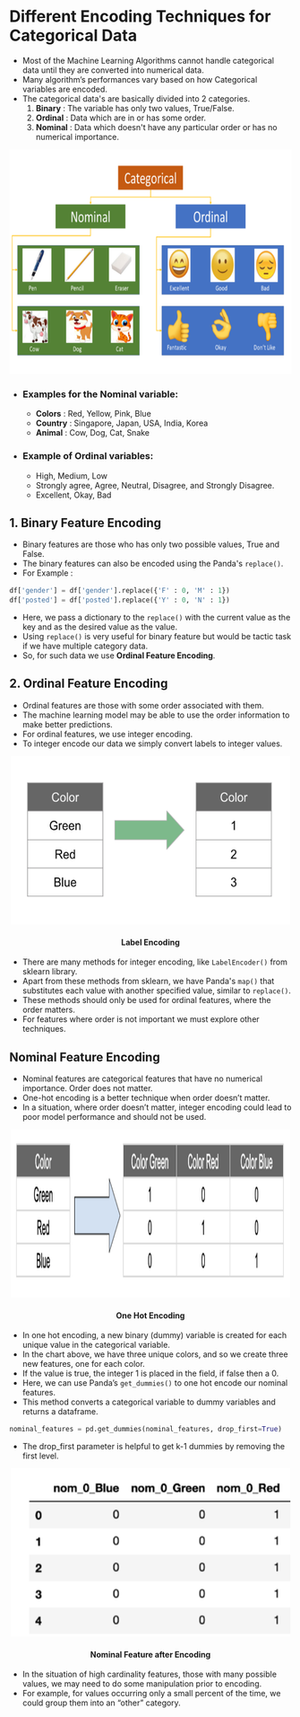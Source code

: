 # Different Encoding Techniques for Categorical Data

- Most of the Machine Learning Algorithms cannot handle categorical data until they are converted into numerical data.
- Many algorithm’s performances vary based on how Categorical variables are encoded.
- The categorical data's are basically divided into 2 categories.
  1. **Binary** : The variable has only two values, True/False.
  2. **Ordinal** : Data which are in or has some order.
  3. **Nominal** : Data which doesn't have any particular order or has no numerical importance.

<center>
<img height="400" src= "categorical data.png" width="600"/>
</center>

- ### Examples for the **Nominal** variable:
  - **Colors** : Red, Yellow, Pink, Blue
  - **Country** : Singapore, Japan, USA, India, Korea
  - **Animal** : Cow, Dog, Cat, Snake
  
- ### Example of **Ordinal** variables:
  - High, Medium, Low
  - Strongly agree, Agree, Neutral, Disagree, and Strongly Disagree.
  - Excellent, Okay, Bad

## 1. Binary Feature Encoding
- Binary features are those who has only two possible values, True and False.
- The binary features can also be encoded using the Panda's `replace()`.
- For Example :

```python
df['gender'] = df['gender'].replace({'F' : 0, 'M' : 1})
df['posted'] = df['posted'].replace({'Y' : 0, 'N' : 1})
```
- Here, we pass a dictionary to the `replace()` with the current value as the key and as the desired value as the value.
- Using `replace()` is very useful for binary feature but would be tactic task if we have multiple category data.
- So, for such data we use **Ordinal Feature Encoding**.

## 2. Ordinal Feature Encoding
- Ordinal features are those with some order associated with them. 
- The machine learning model may be able to use the order information to make better predictions.
- For ordinal features, we use integer encoding. 
- To integer encode our data we simply convert labels to integer values.

<center>
<img height="300" src="label_encoding.png" width="500"/>

#### Label Encoding
</center>

- There are many methods for integer encoding, like `LabelEncoder()` from sklearn library. 
- Apart from these methods from sklearn, we have Panda's `map()` that substitutes each value with another specified value, similar to `replace()`.
- These methods should only be used for ordinal features, where the order matters. 
- For features where order is not important we must explore other techniques.

## Nominal Feature Encoding
- Nominal features are categorical features that have no numerical importance. Order does not matter.
- One-hot encoding is a better technique when order doesn’t matter.
- In a situation, where order doesn’t matter, integer encoding could lead to poor model performance and should not be used.

<center>
<img height="300" src="one hot encoder.png" width="500"/>

#### One Hot Encoding
</center>

- In one hot encoding, a new binary (dummy) variable is created for each unique value in the categorical variable. 
- In the chart above, we have three unique colors, and so we create three new features, one for each color. 
- If the value is true, the integer 1 is placed in the field, if false then a 0.
- Here, we can use Panda’s `get_dummies()` to one hot encode our nominal features.
- This method converts a categorical variable to dummy variables and returns a dataframe. 

```python
nominal_features = pd.get_dummies(nominal_features, drop_first=True)
```
- The drop_first parameter is helpful to get k-1 dummies by removing the first level.

<center>
<img height="300" src="nominal feature.png" width="500"/>

#### Nominal Feature after Encoding
</center>

- In the situation of high cardinality features, those with many possible values, we may need to do some manipulation prior to encoding. 
- For example, for values occurring only a small percent of the time, we could group them into an “other” category.